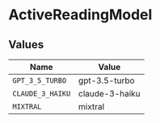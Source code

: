 # ActiveReadingModel


## Values

| Name             | Value            |
| ---------------- | ---------------- |
| `GPT_3_5_TURBO`  | gpt-3.5-turbo    |
| `CLAUDE_3_HAIKU` | claude-3-haiku   |
| `MIXTRAL`        | mixtral          |